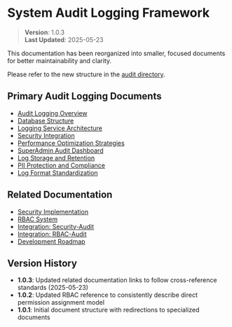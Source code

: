 

# System Audit Logging Framework

> **Version**: 1.0.3  
> **Last Updated**: 2025-05-23

This documentation has been reorganized into smaller, focused documents for better maintainability and clarity.

Please refer to the new structure in the [audit directory](audit/README.md).

## Primary Audit Logging Documents

- [Audit Logging Overview](audit/OVERVIEW.md)
- [Database Structure](audit/DATABASE_STRUCTURE.md)
- [Logging Service Architecture](audit/LOGGING_SERVICE.md)
- [Security Integration](audit/SECURITY_INTEGRATION.md)
- [Performance Optimization Strategies](audit/PERFORMANCE_STRATEGIES.md)
- [SuperAdmin Audit Dashboard](audit/DASHBOARD.md)
- [Log Storage and Retention](audit/STORAGE_RETENTION.md)
- [PII Protection and Compliance](audit/PII_PROTECTION.md)
- [Log Format Standardization](audit/LOG_FORMAT_STANDARDIZATION.md)

## Related Documentation

- [Security Implementation](security/README.md)
- [RBAC System](rbac/README.md)
- [Integration: Security-Audit](integration/SECURITY_AUDIT_INTEGRATION.md)
- [Integration: RBAC-Audit](integration/RBAC_AUDIT_INTEGRATION.md)
- [Development Roadmap](DEVELOPMENT_ROADMAP.md)

## Version History

- **1.0.3**: Updated related documentation links to follow cross-reference standards (2025-05-23)
- **1.0.2**: Updated RBAC reference to consistently describe direct permission assignment model
- **1.0.1**: Initial document structure with redirections to specialized documents

